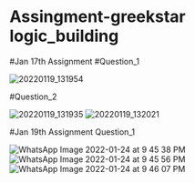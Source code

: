 # Assingment-greekstar logic_building

#Jan 17th Assignment
#Question_1

![20220119_131954](https://user-images.githubusercontent.com/96535688/150090009-8f57effd-299d-47ee-b45d-586137b79db6.jpg)


#Question_2

![20220119_131935](https://user-images.githubusercontent.com/96535688/150090738-798cf161-13dc-46f1-955b-037657465092.jpg)
![20220119_132021](https://user-images.githubusercontent.com/96535688/150090998-515e2d07-6797-427d-b984-16d86d4cfe20.jpg)

#Jan 19th Assignment Question_1

![WhatsApp Image 2022-01-24 at 9 45 38 PM](https://user-images.githubusercontent.com/96535688/150821642-f7d07fd4-151b-4177-b328-83e79bf7bd76.jpeg)
![WhatsApp Image 2022-01-24 at 9 45 56 PM](https://user-images.githubusercontent.com/96535688/150821656-22f0e739-ff85-4fa3-9674-78f540da73b1.jpeg)
![WhatsApp Image 2022-01-24 at 9 46 07 PM](https://user-images.githubusercontent.com/96535688/150821672-0c58fe74-d7a3-49c0-a56e-6b5124261daf.jpeg)
